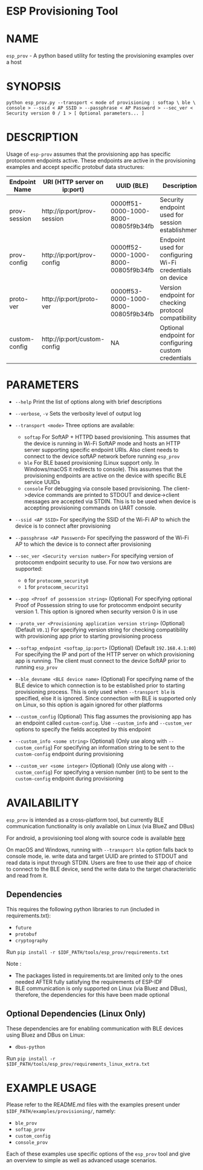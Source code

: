 # ESP Provisioning Tool

# NAME
`esp_prov` - A python based utility for testing the provisioning examples over a host

# SYNOPSIS

```
python esp_prov.py --transport < mode of provisioning : softap \ ble \ console > --ssid < AP SSID > --passphrase < AP Password > --sec_ver < Security version 0 / 1 > [ Optional parameters... ]
```

# DESCRIPTION

Usage of `esp-prov` assumes that the provisioning app has specific protocomm endpoints active. These endpoints are active in the provisioning examples and accept specific protobuf data structures:

| Endpoint Name | URI (HTTP server on ip:port) | UUID (BLE)                           | Description                                               |
|---------------|------------------------------|--------------------------------------|-----------------------------------------------------------|
| prov-session  | http://ip:port/prov-session  | 0000ff51-0000-1000-8000-00805f9b34fb | Security endpoint used for session establishment          |
| prov-config   | http://ip:port/prov-config   | 0000ff52-0000-1000-8000-00805f9b34fb | Endpoint used for configuring Wi-Fi credentials on device |
| proto-ver     | http://ip:port/proto-ver     | 0000ff53-0000-1000-8000-00805f9b34fb | Version endpoint for checking protocol compatibility      |
| custom-config | http://ip:port/custom-config | NA                                   | Optional endpoint for configuring custom credentials      |

# PARAMETERS

* `--help`
    Print the list of options along with brief descriptions

* `--verbose`, `-v`
    Sets the verbosity level of output log

* `--transport <mode>`
    Three options are available:
    * `softap`
        For SoftAP + HTTPD based provisioning. This assumes that the device is running in Wi-Fi SoftAP mode and hosts an HTTP server supporting specific endpoint URIs. Also client needs to connect to the device softAP network before running `esp_prov`
    * `ble`
        For BLE based provisioning (Linux support only. In Windows/macOS it redirects to console). This assumes that the provisioning endpoints are active on the device with specific BLE service UUIDs
    * `console`
        For debugging via console based provisioning. The client->device commands are printed to STDOUT and device->client messages are accepted via STDIN. This is to be used when device is accepting provisioning commands on UART console.

* `--ssid <AP SSID>`
    For specifying the SSID of the Wi-Fi AP to which the device is to connect after provisioning

* `--passphrase <AP Password>`
    For specifying the password of the Wi-Fi AP to which the device is to connect after provisioning

* `--sec_ver <Security version number>`
    For specifying version of protocomm endpoint security to use. For now two versions are supported:
    * `0` for `protocomm_security0`
    * `1` for `protocomm_security1`

* `--pop <Proof of possession string>` (Optional)
    For specifying optional Proof of Possession string to use for protocomm endpoint security version 1. This option is ignored when security version 0 is in use

* `--proto_ver <Provisioning application version string>` (Optional) (Default `V0.1`)
    For specifying version string for checking compatibility with provisioning app prior to starting provisioning process

* `--softap_endpoint <softap_ip:port>` (Optional) (Default `192.168.4.1:80`)
    For specifying the IP and port of the HTTP server on which provisioning app is running. The client must connect to the device SoftAP prior to running `esp_prov`

* `--ble_devname <BLE device name>` (Optional)
    For specifying name of the BLE device to which connection is to be established prior to starting provisioning process. This is only used when `--transport ble` is specified, else it is ignored. Since connection with BLE is supported only on Linux, so this option is again ignored for other platforms

* `--custom_config` (Optional)
    This flag assumes the provisioning app has an endpoint called `custom-config`. Use `--custom_info` and `--custom_ver` options to specify the fields accepted by this endpoint

* `--custom_info <some string>` (Optional) (Only use along with `--custom_config`)
    For specifying an information string to be sent to the `custom-config` endpoint during provisioning

* `--custom_ver <some integer>` (Optional) (Only use along with `--custom_config`)
    For specifying a version number (int) to be sent to the `custom-config` endpoint during provisioning

# AVAILABILITY

`esp_prov` is intended as a cross-platform tool, but currently BLE communication functionality is only available on Linux (via BlueZ and DBus)

For android, a provisioning tool along with source code is available [here](https://github.com/espressif/esp-idf-provisioning-android)

On macOS and Windows, running with `--transport ble` option falls back to console mode, ie. write data and target UUID are printed to STDOUT and read data is input through STDIN. Users are free to use their app of choice to connect to the BLE device, send the write data to the target characteristic and read from it.

## Dependencies

This requires the following python libraries to run (included in requirements.txt):
* `future`
* `protobuf`
* `cryptography`

Run `pip install -r $IDF_PATH/tools/esp_prov/requirements.txt`

Note :
* The packages listed in requirements.txt are limited only to the ones needed AFTER fully satisfying the requirements of ESP-IDF
* BLE communication is only supported on Linux (via Bluez and DBus), therefore, the dependencies for this have been made optional

## Optional Dependencies (Linux Only)

These dependencies are for enabling communication with BLE devices using Bluez and DBus on Linux:
* `dbus-python`

Run `pip install -r $IDF_PATH/tools/esp_prov/requirements_linux_extra.txt`

# EXAMPLE USAGE

Please refer to the README.md files with the examples present under `$IDF_PATH/examples/provisioning/`, namely:

* `ble_prov`
* `softap_prov`
* `custom_config`
* `console_prov`

Each of these examples use specific options of the `esp_prov` tool and give an overview to simple as well as advanced usage scenarios.
